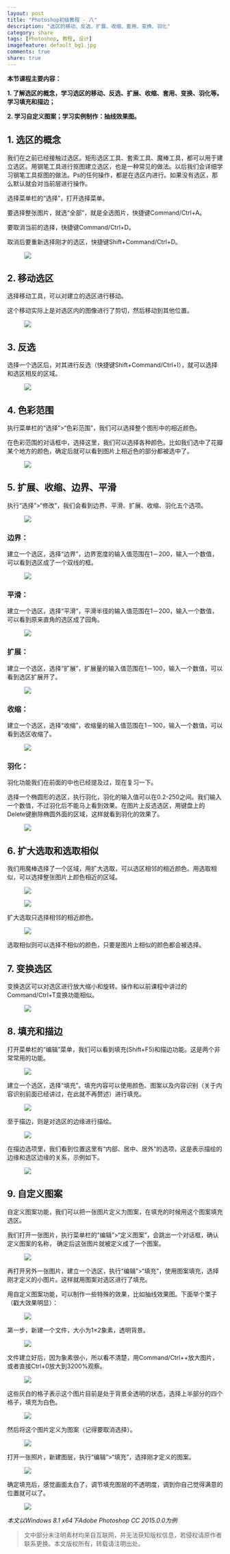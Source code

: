 ```yaml
---
layout: post
title: "Photoshop初级教程 - 八"
description: "选区的移动、反选、扩展、收缩、套用、变换、羽化"
category: share
tags: [Photoshop, 教程, 设计]
imagefeature: default_bg1.jpg
comments: true
share: true
---
```


**本节课程主要内容：**

**1.	了解选区的概念，学习选区的移动、反选、扩展、收缩、套用、变换、羽化等。学习填充和描边；**

**2.	学习自定义图案；学习实例制作：抽线效果图。**

## 1.	选区的概念 ##

我们在之前已经接触过选区。矩形选区工具、套索工具、魔棒工具，都可以用于建立选区。用钢笔工具进行抠图建立选区，也是一种常见的做法。以后我们会详细学习钢笔工具抠图的做法。Ps的任何操作，都是在选区内进行。如果没有选区，那么默认就会对当前层进行操作。

选择菜单栏的“选择”，打开选择菜单。

要选择整张图片，就选“全部”，就是全选图片，快捷键Command/Ctrl+A。

要取消当前的选择，快捷键Command/Ctrl+D。

取消后要重新选择刚才的选区，快捷键Shift+Command/Ctrl+D。

<figure>
	<img src="https://2luhng.by3301.livefilestore.com/y3p2QGCgPnxctTFX2NCpaBAWN6VIFihq-8oHsz4113TKD6icQmKVLALdUPuhzmdbgZbMUmLdYDaS5oL-gAzDD4uCsrIRHENB7IPjUkiAZxsILfOLao3U0VxU8riLTmz-5DI0je1dbDlelulWT20OhEMwFzH_Fr1eRbyLBZye9PskBg/PsI_8_1.jpg?psid=1">
</figure>
 
## 2.	移动选区 ##

选择移动工具，可以对建立的选区进行移动。

这个移动实际上是对选区内的图像进行了剪切，然后移动到其他位置。

<figure>
	<img src="https://2luhng.by3301.livefilestore.com/y3pNLvZfXSIbyESNDqwtgF0vY38VFPU6GWMUbikmz94-Ig6QdT_mmnZs0_2w_6PQoqvwG2PMqiD1DPEt5j7VWeyjNg8uklc2bJNakDsEAGznhkQ8mjMDtwTufkgWRPQEqCootAm6iT0-h1vhj5hc9OKyEdO9RsZR7KwKgH52f1y-cs/PsI_8_2.jpg?psid=1">
</figure>
 
## 3.	反选 ##

选择一个选区后，对其进行反选（快捷键Shift+Command/Ctrl+I），就可以选择和选区相反的区域。

<figure>
	<img src="https://2luhng.by3301.livefilestore.com/y3pL-3kibK-zQJVr8yL7NTbrHF2LHwVUs25lXm_M77i1r-LydCui05KIV-_V-eHCGUXGY7MElfKiFVap4RMsDM0FVRnlwOuU9bOjaAw_QXKmsSYbfjZwHjIGmpOg3rjRCz9lj1WZthBPit2ORWmBPuJAcCL2slav9a0Rfblnchhdz8/PsI_8_3.jpg?psid=1">
</figure>
 
## 4.	色彩范围 ##

执行菜单栏的“选择”>“色彩范围”，我们可以选择整个图形中的相近颜色。

在色彩范围的对话框中，选择这里，我们可以选择各种颜色。比如我们选中了花瓣某个地方的颜色，确定后就可以看到图片上相近色的部分都被选中了。

<figure>
	<a href="https://2luhng.by3301.livefilestore.com/y3p0ocHUZXMX6e1mvpD00TUnMlBogRzlQy0X4B_ZE6NPMG__vk0Awhk-zoS2crhayiZtm1KOOcRvIkwI8fK6gq6GEqwo_wtlFCMInlpqf_ufntA8MVF5ctJJFlQF7Ja3q828SJFX1Dlz75QpUDB-XYPqI0WeQsUz-pezXt8cXjjCnk/PsI_8_4.jpg?psid=1"><img src="https://2luhng.by3301.livefilestore.com/y3p0ocHUZXMX6e1mvpD00TUnMlBogRzlQy0X4B_ZE6NPMG__vk0Awhk-zoS2crhayiZtm1KOOcRvIkwI8fK6gq6GEqwo_wtlFCMInlpqf_ufntA8MVF5ctJJFlQF7Ja3q828SJFX1Dlz75QpUDB-XYPqI0WeQsUz-pezXt8cXjjCnk/PsI_8_4.jpg?psid=1"></a>
</figure>
 
## 5.	扩展、收缩、边界、平滑 ##

执行“选择”>“修改”，我们会看到边界、平滑、扩展、收缩、羽化五个选项。

<figure>
	<img src="https://2luhng.by3301.livefilestore.com/y3p-aold1r5KRJoj2f5PY4WPwOn1JC4PvW9j2Z-f6Xmk21SrWCx8TJhsUe75bIWSveqHLmHHCie6CkxQ9pOqTFQnzv8d09LHcJlbjPzLgGoTJiNu3llhaVYyJSsuVywGaD0Cghk4V9ET8-ohD9je0o6TQn_eXf4Z0VcP1u8WPbWGqs/PsI_8_5.jpg?psid=1">
</figure>

### 边界： ###

建立一个选区，选择“边界”，边界宽度的输入值范围在1－200，输入一个数值，可以看到选区成了一个双线的框。

<figure>
	<img src="https://2luhng.by3301.livefilestore.com/y3pf6W6LBYYorm8Wow05-mcG_TOviCl13P6UZwFGDKW9rI7Of__TzqEv513SSr_wKiCa3JKlfRL2RWi-_NKyCLn80Nq2OF0L7qYcPP6eAqs_dqLoXic1g1_rW9zsHSjdTAbROyyY2cmh1oYuAHe8YUZhuSxJ7MpDxiJTR-ksxaAMMQ/PsI_8_6.jpg?psid=1">
</figure>

### 平滑： ###

建立一个选区，选择“平滑”，平滑半径的输入值范围在1－200，输入一个数值，可以看到原来直角的选区成了园角。

<figure>
	<img src="https://2luhng.by3301.livefilestore.com/y3pj3c2V1oxA7-sRprUBfUej4ovlr6gbH2e2jnytdMB-vtMdzEYn8KS0TvXrHuxP5KK0E-7Mg4DjHqLv-CUPzeigfo9oHzPjoBpPtmSg88rHUPull0MBpG3XRUCNa7xD_I3q_fnv1Qc8pJDwrRgUvjQbZiD3wvMkdnZ5ZOCDeQLQgY/PsI_8_7.jpg?psid=1">
</figure>
 
### 扩展： ###

建立一个选区，选择“扩展”，扩展量的输入值范围在1－100，输入一个数值，可以看到选区扩展开了。

<figure>
	<img src="https://2luhng.by3301.livefilestore.com/y3plWIsWbNZPeZnAeQDbzwGy2nwk7E8O6tbmbiVJmylG_r2CxOmAM6c5tm7RxJX795DDYLDIN0j1YKyERSooLNK0MugAtnLWkGi0wUb7aIHCV0BxyV6iwxVGrFxUW-RXQoL1aBaqrelEFw5vZWhqZNjL-G5vMlalNk69pMpLCnn4oU/PsI_8_8.jpg?psid=1">
</figure>
 
### 收缩： ###

建立一个选区，选择“收缩”，收缩量的输入值范围在1－100，输入一个数值，可以看到选区收缩了。 

<figure>
	<img src="https://2luhng.by3301.livefilestore.com/y3putc5DCDRZoviUXEeiPcpjqSphiKbmBZcR_mPvWsumJRF4uSZ5bFyrCU7Khn6I0kEPtXzO5-HLcRqv06qCnydFgQt5DTfmLFVkGosS7lOZJ8HgZtStS4Wr9JvXVKROpu-v9CEkqKvf_iNblHyXKL5LZ4x4_yK1cjoCQMwEnW-wXo/PsI_8_9.jpg?psid=1">
</figure>
 
### 羽化： ###

羽化功能我们在前面的中也已经提及过，现在复习一下。

选择一个椭圆形的选区，执行羽化，羽化的输入值可以在0.2-250之间。我们输入一个数值，不过羽化后不能马上看到效果。在图片上反选选区，用键盘上的Delete键删除椭圆外面的区域，这样就看到羽化的效果了。

<figure>
	<a href="https://2luhng.by3301.livefilestore.com/y3pZf30wtVywuBjwEAbT4DedS4k-vViJnUS77q8VSwLtvKvBE5FL-kR_ikjpp6jMAr1QdRCcxhY4aYfsQMqwZj1sQ6iTHuG27ptG7-bzthuOZgtD2ApC_8fuvpySbIds_ZIgzYSd7c6Is2tJqWZatNemfdHbd90E_sMQNz7ndHAOpE/PsI_8_10.jpg?psid=1"><img src="https://2luhng.by3301.livefilestore.com/y3pZf30wtVywuBjwEAbT4DedS4k-vViJnUS77q8VSwLtvKvBE5FL-kR_ikjpp6jMAr1QdRCcxhY4aYfsQMqwZj1sQ6iTHuG27ptG7-bzthuOZgtD2ApC_8fuvpySbIds_ZIgzYSd7c6Is2tJqWZatNemfdHbd90E_sMQNz7ndHAOpE/PsI_8_10.jpg?psid=1"></a>
</figure>

 
## 6.	扩大选取和选取相似 ##

我们用魔棒选择了一个区域，用扩大选取，可以选区相邻的相近颜色。用选取相似，可以选择整张图片上颜色相近的区域。
 
<figure>
	<img src="https://2luhng.by3301.livefilestore.com/y3ptSk06tasr1qesHtU9Lwwea4pVXFjV9to73VICqi_g2C2kAVmGBq234ZfedP68DRCRvS7KnrgxXVVauHkTrzW4tpghpJlh0wOi7-AJWgaU_7CqvuzKFxbVnjnT-VtIWb3S4w0i4oUd5UTLHEPQMp67Y7v6lb9TFaJgp7cXWJ0Sz0/PsI_8_11.jpg?psid=1">
</figure>

<figure>
	<img src="https://2luhng.by3301.livefilestore.com/y3pepgUtcvijUeQcmlAt9LZe_WxLKVZPBc9IEPaEVA-NDCQjwKdnLSb46Jkvwh54yOp_-rcbd2LPL-EChhI1bguotbaAXl-VO1BcxbLUzT8U8vhTQYTYcJA-6LXy4DRBKT28tNGgfZTzM7DXiLB7rHfcIUSf9NAjuNe-uwpG2wLNBo/PsI_8_12.jpg?psid=1">
</figure>

扩大选取只选择相邻的相近颜色。

<figure>
	<img src="https://2luhng.by3301.livefilestore.com/y3pDOW3Dr1EzswZzHEos_Vf38PRvXlPDOB_E6XP9SZN1JY1ANd8gioe-ulWaQ81Ps3uPzSTk6ZIIw4yQd7WXRSJvBxhsEd8TshP5fuWrBa-D-s7NYb2F5S3pEhBNAjvabCcnnr4FBkBo0fe2Tx3DE1z_G_6a5EUI6cZDnLPBe4nMn8/PsI_8_13.jpg?psid=1">
</figure>
 
选取相似则可以选择不相似的颜色，只要是图片上相似的颜色都会被选择。

## 7.	变换选区 ##

变换选区可以对选区进行放大缩小和旋转。操作和以前课程中讲过的Command/Ctrl+T变换功能相似。

<figure>
	<img src="https://2luhng.by3301.livefilestore.com/y3pfuvh_toIC7adbkJPDgextBfoLmWBg1-tqNg_Jdmuc87xQFadULeSXs-rWS9AsD_4ZgsWnKFlJISOBG9yMyMzQEeiG78VqX5sFEO3lGvLu-O_3-p86fVH98eJH5A0ZhoSwK3CokS_W3cWvcXDHHHM6bXbzm-F6PFcpgDohxT_f9E/PsI_8_14.jpg?psid=1">
</figure>
 
## 8.	填充和描边 ##

打开菜单栏的“编辑”菜单，我们可以看到填充(Shift+F5)和描边功能。这是两个非常常用的功能。
 
<figure>
	<img src="https://2luhng.by3301.livefilestore.com/y3p5hWPcol40zJtD-ZWNy-_qA9N9XPJFGhFC1Md1yUIv7K1pvRZAYJ9cjTsbcBSsZOJIX8Ju3xaFvgU6z36TqEjmIeRJU5CMxDm2zMEPbEQWNYaQgDAmk6SOxCaWTVsw8RuuL7Csckrr-rGSf2jZmGXjx74SPyjsIlzAqmrnfUKalE/PsI_8_15.jpg?psid=1">
</figure>

建立一个选区，选择“填充”。填充内容可以使用颜色、图案以及内容识别（关于内容识别前面已经讲过，在此就不再赘述）进行填充。

<figure>
	<img src="https://2luhng.by3301.livefilestore.com/y3p0cvT_CnX0clQbOiVI5X9OeSg-ofZ20lFeAxiZLqHBiijHi3vmX9YDANAerdMCIk9Y4T45URqc9zxGP5l8O416H6Ij4BzUy5Bob11SQEKSEaK1ZbtOZziUpsZXtX8jkMLfGAGfDkiJGLDbA2IBjQurvRlsvxCxxSeSAxSgOz3En4/PsI_8_16.jpg?psid=1">
</figure>

至于描边，则是对选区的边缘进行描绘。

<figure>
	<img src="https://2luhng.by3301.livefilestore.com/y3p8qn6_JnpjSJBNc2vkP3kAHvz9I4XUqOq3HbOugJEmLGKeCT1aIfqYGDJHV73__qtThmOhoPR3jEHFlwAoFeMkNmVq3YTZY05P5IKiWU9HBMFaqd828IoM5WtDtxOt5H9cc_80nTuHcqttsjKvjUDSIcl34WCFkKA6fQ1HbXB2DA/PsI_8_17.jpg?psid=1">
</figure>
 
在描边选项里，我们看到位置这里有“内部、居中、居外”的选项，这是表示描绘的边缘和选区边缘的关系，示例如下。

<figure>
	<a href="https://2luhng.by3301.livefilestore.com/y3p5FNjpDeq2Ynrp33-whDpttMN-YzSdEk1tHxGvRAZU577fw6EjZEWnQcfNyGBzg0a9oLBDw8x0qzA4s0CxaiMPKaAkClnKidf_n3OmKYF9LjUoO2D9H-i8ieqVmFi7BLNsBKTlTR2N4gtO2_fS4voXYA2W6eZImBhv0c2GMUdmug/PsI_8_18.jpg?psid=1"><img src="https://2luhng.by3301.livefilestore.com/y3p5FNjpDeq2Ynrp33-whDpttMN-YzSdEk1tHxGvRAZU577fw6EjZEWnQcfNyGBzg0a9oLBDw8x0qzA4s0CxaiMPKaAkClnKidf_n3OmKYF9LjUoO2D9H-i8ieqVmFi7BLNsBKTlTR2N4gtO2_fS4voXYA2W6eZImBhv0c2GMUdmug/PsI_8_18.jpg?psid=1"></a>
</figure>
 
## 9.	自定义图案 ##

自定义图案功能，我们可以把一张图片定义为图案，在填充的时候用这个图案填充选区。

我们打开一张图片，执行菜单栏的“编辑”>“定义图案”，会跳出一个对话框，确认定义图案的名称， 确定后这张图片就被定义成了一个图案。

<figure>
	<img src="https://2luhng.by3301.livefilestore.com/y3pGcavnOQTNMXNnNDQe40jf2gaEf7O56SWr26Dq6auxqVs9ioL6bnhhLC6jTOfWNaPh0ArFXCiyctQCQ7lKXTAk8HC5eo4mb0sXv_byCYf2fDk5h1l4hyfT2-b2T6MzGNirQqHfvNQKd_un3DxaIxLTKf4fUOFdky7V5a88jDNauY/PsI_8_19.jpg?psid=1">
</figure>
 
再打开另外一张图片，建立一个选区，执行“编辑”>“填充”，使用图案填充，选择刚才定义的小图片。这样就用图案对选区进行了填充。

用自定义图案功能，可以制作一些特殊的效果，比如抽线效果图。下面举个栗子（戳大效果明显）：

<figure>
	<a href="https://2luhng.by3301.livefilestore.com/y3pM2yqn1ext0dfLO9jUKgqx7Eot9mNAe2dpe-FqrSHbh1kOgIl3PJMfPTj2gdQNIyZEA7fQhj8ZuSE9vmof8jwv3JCl_DMFKnBkx0XtNpvPLFrCUOTgCbsEkEZ-6M9tdvhUJgdurML8IZz76EPoQmsPok0G1cM7Y53rEhj3I8AtHc/PsI_8_20.jpg?psid=1"><img src="https://2luhng.by3301.livefilestore.com/y3pM2yqn1ext0dfLO9jUKgqx7Eot9mNAe2dpe-FqrSHbh1kOgIl3PJMfPTj2gdQNIyZEA7fQhj8ZuSE9vmof8jwv3JCl_DMFKnBkx0XtNpvPLFrCUOTgCbsEkEZ-6M9tdvhUJgdurML8IZz76EPoQmsPok0G1cM7Y53rEhj3I8AtHc/PsI_8_20.jpg?psid=1"></a>
</figure>
 
第一步，新建一个文件，大小为1×2象素，透明背景。

<figure>
	<img src="https://2luhng.by3301.livefilestore.com/y3pWdoW7GMUl0y0SuRQLU97KUaSqy76PivNAg3t18RUty0CpeAaKVzkFJP-dXTowv1IRG_eu-0oSbSuZWWywgGfRr6wy-mv79wHYUS7d6AQuV4yZ1aLBmzPE7L-7OFtBQONWQeeHpgq4fvX0Zktz_yhC0d4K8RaxqMfW5BZ8NoOt_c/PsI_8_21.jpg?psid=1">
</figure>

文件建立好后，因为象素很小，所以看不清楚，用Command/Ctrl++放大图片，或者直接Ctrl+0放大到3200%观察。

<figure>
	<img src="https://2luhng.by3301.livefilestore.com/y3pUYfG0wE4Ta6M5-GqyZHyQ7h0pLCdGyZk2bPivkNnKcnT7NjXfwkqy9y4prVwqSTUunpoYE8WrvwIk_11B9q-3eMqBJC8b7IJ1V0m3SNPGR_NZJUB_QBCP8ENyBPxgaZ1Iopi2hA0PX92PQmf0MQ3OU_dQ8s0gIlMKrspAZoIL2k/PsI_8_22.jpg?psid=1">
</figure>
 
这些灰白的格子表示这个图片目前是处于背景全透明的状态，选择上半部分的四个格子，填充为白色。

<figure>
	<img src="https://2luhng.by3301.livefilestore.com/y3pir3N21da4uwEdWxXxbQ70fK1VrNTNWnsvXQ7fjHH0zeYExlVvl8Zi6Hykcsae92UTPvJdVQn7l2dj25WzKHuw8L1TUa1_kTutZBWNlSMvTlB4ZIJa9gspPYt6xa-_mog54ygtb8cmhEFmALd_I_pwUPZxsp7xQrXwo9TOJgbAUE/PsI_8_23.jpg?psid=1">
</figure>
 
然后将这个图片定义为图案（记得要取消选择）。

<figure>
	<img src="https://2luhng.by3301.livefilestore.com/y3p_oiFOqAraNWBXD4EjyAcesY7FZVuWVP7nnUCDaQCcfKR-LrzpbGsSQBoIV3jqijcKaPmmHStsa7qnvdXzidPdsAvy2OSIOmJtdzI5IzQaWv-WlyMLpTTx88w0uXah5x6x09zFofiFpZrU69PZ-cB1MuSKecBePRA2FTHKOEDAvo/PsI_8_24.jpg?psid=1">
</figure>
 
打开一张照片，新建图层，执行“编辑”>“填充”，选择刚才定义的图案。

<figure>
	<a href="https://2luhng.by3301.livefilestore.com/y3pKr2JJ7iyEZtN8RbVNYS24imXivHWrtENFVU4-jKdGrJuZU1PBw671KrYW6EZq8NmlnVmM1_C_TBPklZ851ZeqwCtX5_dtiHvjvDBb96B1df9X6NtQ-hOFfw9X9sKl-wk1G0zpZv9QIiQWQ0mnw9yw4kDdSib-XxbmHz6BEGN7co/PsI_8_25.jpg?psid=1"><img src="https://2luhng.by3301.livefilestore.com/y3pKr2JJ7iyEZtN8RbVNYS24imXivHWrtENFVU4-jKdGrJuZU1PBw671KrYW6EZq8NmlnVmM1_C_TBPklZ851ZeqwCtX5_dtiHvjvDBb96B1df9X6NtQ-hOFfw9X9sKl-wk1G0zpZv9QIiQWQ0mnw9yw4kDdSib-XxbmHz6BEGN7co/PsI_8_25.jpg?psid=1"></a>
</figure>
 
确定填充后，感觉画面太白了，调节填充图层的不透明度，调到你自己觉得满意的位置就可以了。

<figure>
	<a href="https://2luhng.by3301.livefilestore.com/y3puUPRAM5ldl-KYvdeYNA24laxb6NL0_HIi1BViuL3Pz52-tBEIpjYB1jM4m5xoARz5zhVgwtU6SR3Lean1bW4HrXpGj2X4IVbR89GbsOjT-Nqq4GC5xZmJh37ySzlaTD9QGtihAdxcGU0ZdcxYv-C8BaDi2zYv18NlNKnRTSojvQ/PsI_8_26.jpg?psid=1"><img src="https://2luhng.by3301.livefilestore.com/y3puUPRAM5ldl-KYvdeYNA24laxb6NL0_HIi1BViuL3Pz52-tBEIpjYB1jM4m5xoARz5zhVgwtU6SR3Lean1bW4HrXpGj2X4IVbR89GbsOjT-Nqq4GC5xZmJh37ySzlaTD9QGtihAdxcGU0ZdcxYv-C8BaDi2zYv18NlNKnRTSojvQ/PsI_8_26.jpg?psid=1"></a>
</figure>



*本文以Windows 8.1 x64下Adobe Photoshop CC 2015.0.0为例*


> 
> 文中部分未注明素材均来自互联网，并无法获知版权信息，若侵权请原作者联系更换。本文版权所有，转载请注明出处。
